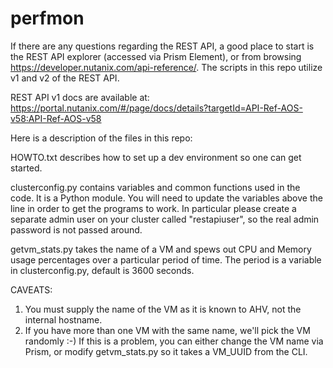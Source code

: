 # perfmon

If there are any questions regarding the REST API, a good place to start is the REST API explorer (accessed via Prism Element), or from browsing https://developer.nutanix.com/api-reference/. The scripts in this repo utilize v1 and v2 of the REST API.

REST API v1 docs are available at: https://portal.nutanix.com/#/page/docs/details?targetId=API-Ref-AOS-v58:API-Ref-AOS-v58

Here is a description of the files in this repo:

HOWTO.txt describes how to set up a dev environment so one can get started.

clusterconfig.py contains variables and common functions used in the code. It is a Python module. You will need to update the variables above the line in order to get the programs to work. In particular please create a separate admin user on your cluster called "restapiuser", so the real admin password is not passed around.

getvm_stats.py takes the name of a VM and spews out CPU and Memory usage percentages over a particular period of time. The period is a variable in clusterconfig.py, default is 3600 seconds.

CAVEATS:
1. You must supply the name of the VM as it is known to AHV, not the internal hostname.
2. If you have more than one VM with the same name, we'll pick the VM randomly :-) If this is a problem, you can either change the VM name via Prism, or modify getvm_stats.py so it takes a VM_UUID from the CLI.
